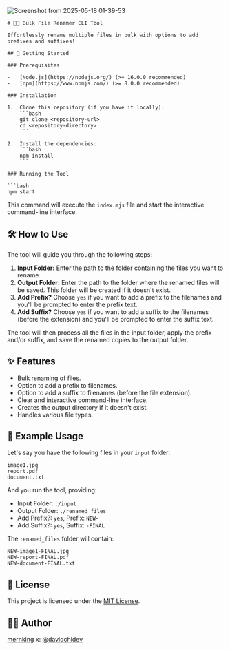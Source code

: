 ![Screenshot from 2025-05-18 01-39-53](https://github.com/user-attachments/assets/0f46bfb2-d9f2-4ea5-aa14-fee47123b037)

````
# 🔄✨ Bulk File Renamer CLI Tool

Effortlessly rename multiple files in bulk with options to add prefixes and suffixes!

## 🚀 Getting Started

### Prerequisites

-   [Node.js](https://nodejs.org/) (>= 16.0.0 recommended)
-   [npm](https://www.npmjs.com/) (>= 8.0.0 recommended)

### Installation

1.  Clone this repository (if you have it locally):
    ```bash
    git clone <repository-url>
    cd <repository-directory>
    ```

2.  Install the dependencies:
    ```bash
    npm install
    ```

### Running the Tool

```bash
npm start
````

This command will execute the `index.mjs` file and start the interactive command-line interface.

## 🛠️ How to Use

The tool will guide you through the following steps:

1. **Input Folder:** Enter the path to the folder containing the files you want to rename.
2. **Output Folder:** Enter the path to the folder where the renamed files will be saved. This folder will be created if it doesn't exist.
3. **Add Prefix?** Choose `yes` if you want to add a prefix to the filenames and you'll be prompted to enter the prefix text.
4. **Add Suffix?** Choose `yes` if you want to add a suffix to the filenames (before the extension) and you'll be prompted to enter the suffix text.

The tool will then process all the files in the input folder, apply the prefix and/or suffix, and save the renamed copies to the output folder.

## ✨ Features

- Bulk renaming of files.
- Option to add a prefix to filenames.
- Option to add a suffix to filenames (before the file extension).
- Clear and interactive command-line interface.
- Creates the output directory if it doesn't exist.
- Handles various file types.

## 📝 Example Usage

Let's say you have the following files in your `input` folder:

```
image1.jpg
report.pdf
document.txt
```

And you run the tool, providing:

- Input Folder: `./input`
- Output Folder: `./renamed_files`
- Add Prefix?: `yes`, Prefix: `NEW-`
- Add Suffix?: `yes`, Suffix: `-FINAL`

The `renamed_files` folder will contain:

```
NEW-image1-FINAL.jpg
NEW-report-FINAL.pdf
NEW-document-FINAL.txt
```

## 📜 License

This project is licensed under the [MIT License](https://www.google.com/search?q=LICENSE).

## 🧑‍💻 Author


[mernking](https://github.com/mernking)
x: [@davidchidev](https://x.com/davidchidev)
